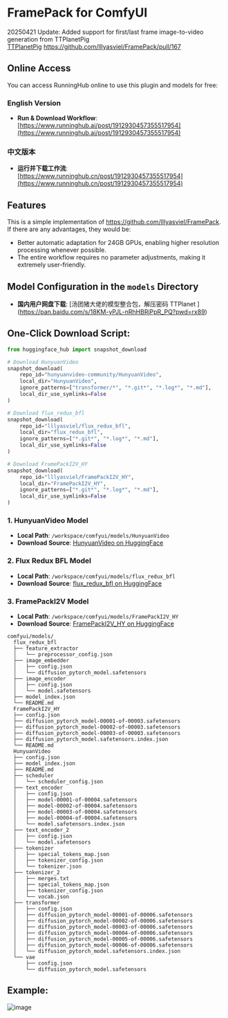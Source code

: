 # FramePack for ComfyUI
20250421 Update: Added support for first/last frame image-to-video generation from TTPlanetPig  
[TTPlanetPig](https://github.com/TTPlanetPig) https://github.com/lllyasviel/FramePack/pull/167 

## Online Access
You can access RunningHub online to use this plugin and models for free:
### English Version
- **Run & Download Workflow**:  
  [https://www.runninghub.ai/post/1912930457355517954](https://www.runninghub.ai/post/1912930457355517954)
### 中文版本
- **运行并下载工作流**:  
  [https://www.runninghub.cn/post/1912930457355517954](https://www.runninghub.cn/post/1912930457355517954)

## Features  
This is a simple implementation of https://github.com/lllyasviel/FramePack. If there are any advantages, they would be:  
- Better automatic adaptation for 24GB GPUs, enabling higher resolution processing whenever possible.  
- The entire workflow requires no parameter adjustments, making it extremely user-friendly.  

## Model Configuration in the `models` Directory
- **国内用户网盘下载**:  [汤团猪大佬的模型整合包，解压密码 TTPlanet ] (https://pan.baidu.com/s/18KM-yPJL-nRhHBRjPpR_PQ?pwd=rx89)
## **One-Click Download Script**:
```python
from huggingface_hub import snapshot_download

# Download HunyuanVideo
snapshot_download(
    repo_id="hunyuanvideo-community/HunyuanVideo",
    local_dir="HunyuanVideo",
    ignore_patterns=["transformer/*", "*.git*", "*.log*", "*.md"],
    local_dir_use_symlinks=False
)

# Download flux_redux_bfl
snapshot_download(
    repo_id="lllyasviel/flux_redux_bfl",
    local_dir="flux_redux_bfl",
    ignore_patterns=["*.git*", "*.log*", "*.md"],
    local_dir_use_symlinks=False
)

# Download FramePackI2V_HY
snapshot_download(
    repo_id="lllyasviel/FramePackI2V_HY",
    local_dir="FramePackI2V_HY",
    ignore_patterns=["*.git*", "*.log*", "*.md"],
    local_dir_use_symlinks=False
)
```
### 1. HunyuanVideo Model
- **Local Path**: `/workspace/comfyui/models/HunyuanVideo`
- **Download Source**: [HunyuanVideo on HuggingFace](https://huggingface.co/hunyuanvideo-community/HunyuanVideo/tree/main)
### 2. Flux Redux BFL Model
- **Local Path**: `/workspace/comfyui/models/flux_redux_bfl`
- **Download Source**: [flux_redux_bfl on HuggingFace](https://huggingface.co/lllyasviel/flux_redux_bfl/tree/main)
### 3. FramePackI2V Model
- **Local Path**: `/workspace/comfyui/models/FramePackI2V_HY`
- **Download Source**: [FramePackI2V_HY on HuggingFace](https://huggingface.co/lllyasviel/FramePackI2V_HY/tree/main)
```
comfyui/models/
  flux_redux_bfl
  ├── feature_extractor
  │   └── preprocessor_config.json
  ├── image_embedder
  │   ├── config.json
  │   └── diffusion_pytorch_model.safetensors
  ├── image_encoder
  │   ├── config.json
  │   └── model.safetensors
  ├── model_index.json
  └── README.md
  FramePackI2V_HY
  ├── config.json
  ├── diffusion_pytorch_model-00001-of-00003.safetensors
  ├── diffusion_pytorch_model-00002-of-00003.safetensors
  ├── diffusion_pytorch_model-00003-of-00003.safetensors
  ├── diffusion_pytorch_model.safetensors.index.json
  └── README.md
  HunyuanVideo
  ├── config.json
  ├── model_index.json
  ├── README.md
  ├── scheduler
  │   └── scheduler_config.json
  ├── text_encoder
  │   ├── config.json
  │   ├── model-00001-of-00004.safetensors
  │   ├── model-00002-of-00004.safetensors
  │   ├── model-00003-of-00004.safetensors
  │   ├── model-00004-of-00004.safetensors
  │   └── model.safetensors.index.json
  ├── text_encoder_2
  │   ├── config.json
  │   └── model.safetensors
  ├── tokenizer
  │   ├── special_tokens_map.json
  │   ├── tokenizer_config.json
  │   └── tokenizer.json
  ├── tokenizer_2
  │   ├── merges.txt
  │   ├── special_tokens_map.json
  │   ├── tokenizer_config.json
  │   └── vocab.json
  ├── transformer
  │   ├── config.json
  │   ├── diffusion_pytorch_model-00001-of-00006.safetensors
  │   ├── diffusion_pytorch_model-00002-of-00006.safetensors
  │   ├── diffusion_pytorch_model-00003-of-00006.safetensors
  │   ├── diffusion_pytorch_model-00004-of-00006.safetensors
  │   ├── diffusion_pytorch_model-00005-of-00006.safetensors
  │   ├── diffusion_pytorch_model-00006-of-00006.safetensors
  │   └── diffusion_pytorch_model.safetensors.index.json
  └── vae
      ├── config.json
      └── diffusion_pytorch_model.safetensors
```
## Example:
![image](https://github.com/user-attachments/assets/ea936caf-c0ca-48f4-af20-64090771d382)

